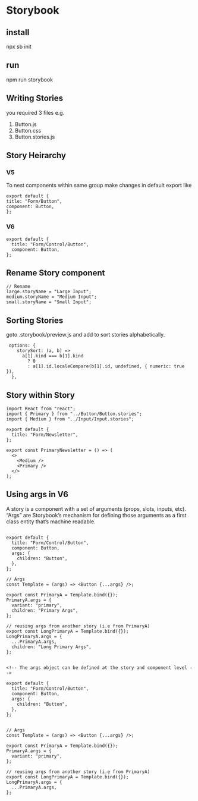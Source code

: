 # Storybook

## install

npx sb init

## run

npm run storybook

## Writing Stories

you required 3 files
e.g.

1. Button.js
2. Button.css
3. Button.stories.js

## Story Heirarchy

### V5

To nest components within same group make changes in default export like

```
export default {
title: "Form/Button",
component: Button,
};

```

### V6

```
export default {
  title: "Form/Control/Button",
  component: Button,
};
```

## Rename Story component

```
// Rename
large.storyName = "Large Input";
medium.storyName = "Medium Input";
small.storyName = "Small Input";
```

## Sorting Stories

goto .storybook/preview.js and add to sort stories alphabetically.

```
 options: {
    storySort: (a, b) =>
      a[1].kind === b[1].kind
        ? 0
        : a[1].id.localeCompare(b[1].id, undefined, { numeric: true }),
  },
```

## Story within Story

```
import React from "react";
import { Primary } from "../Button/Button.stories";
import { Medium } from "../Input/Input.stories";

export default {
  title: "Form/Newsletter",
};

export const PrimaryNewsletter = () => (
  <>
    <Medium />
    <Primary />
  </>
);

```

## Using args in V6

A story is a component with a set of arguments (props, slots, inputs, etc). “Args” are Storybook’s mechanism for defining those arguments as a first class entity that’s machine readable.

```

export default {
  title: "Form/Control/Button",
  component: Button,
  args: {
    children: "Button",
  },
};

// Args
const Template = (args) => <Button {...args} />;

export const PrimaryA = Template.bind({});
PrimaryA.args = {
  variant: "primary",
  children: "Primary Args",
};

// reusing args from another story (i.e from PrimaryA)
export const LongPrimaryA = Template.bind({});
LongPrimaryA.args = {
  ...PrimaryA.args,
  children: "Long Primary Args",
};


```

```
<!-- The args object can be defined at the story and component level -->

export default {
  title: "Form/Control/Button",
  component: Button,
  args: {
    children: "Button",
  },
};


// Args
const Template = (args) => <Button {...args} />;

export const PrimaryA = Template.bind({});
PrimaryA.args = {
  variant: "primary",
};

// reusing args from another story (i.e from PrimaryA)
export const LongPrimaryA = Template.bind({});
LongPrimaryA.args = {
  ...PrimaryA.args,
};


```
